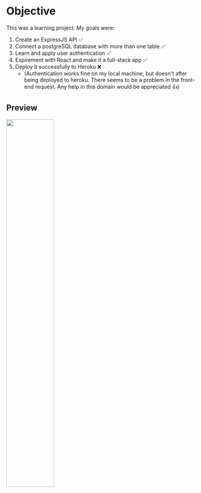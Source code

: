 # Objective 
This was a learning project. My goals were:
1. Create an ExpressJS API :white_check_mark:
2. Connect a postgreSQL database with more than one table :white_check_mark:
3. Learn and apply user authentication :white_check_mark:
4. Expirement with React and make it a full-stack app :white_check_mark:
5. Deploy it successfully to Heroku :x:
    - (Authentication works fine on my local machine, but doesn't after being deployed to heroku. There seems to be a problem in the front-end request. Any help in this domain would be appreciated :thumbsup:)

## Preview
<img src="" width="50%" height="50%" />
